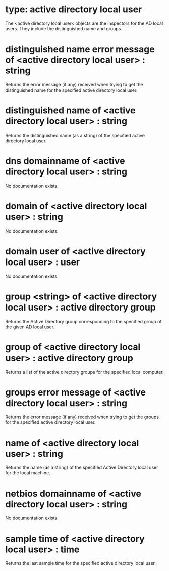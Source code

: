 # type: active directory local user

The &lt;active directory local user&lt; objects are the inspectors for the AD local users. They include the distinguished name and groups.

# distinguished name error message of &lt;active directory local user&gt; : string

Returns the error message (if any) received when trying to get the distinguished name for the specified active directory local user.

# distinguished name of &lt;active directory local user&gt; : string

Returns the distinguished name (as a string) of the specified active directory local user.

# dns domainname of &lt;active directory local user&gt; : string

No documentation exists.

# domain of &lt;active directory local user&gt; : string

No documentation exists.

# domain user of &lt;active directory local user&gt; : user

No documentation exists.

# group &lt;string&gt; of &lt;active directory local user&gt; : active directory group

Returns the Active Directory group corresponding to the specified group of the given AD local user.

# group of &lt;active directory local user&gt; : active directory group

Returns a list of the active directory groups for the specified local computer.

# groups error message of &lt;active directory local user&gt; : string

Returns the error message (if any) received when trying to get the groups for the specified active directory local user.

# name of &lt;active directory local user&gt; : string

Returns the name (as a string) of the specified Active Directory local user for the local machine.

# netbios domainname of &lt;active directory local user&gt; : string

No documentation exists.

# sample time of &lt;active directory local user&gt; : time

Returns the last sample time for the specified active directory local user.

